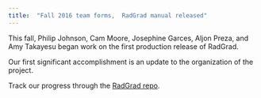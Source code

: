 ```yaml
---
title:  "Fall 2016 team forms,  RadGrad manual released"
---
```


This fall, Philip Johnson, Cam Moore, Josephine Garces, Aljon Preza, and Amy Takayesu began work on the first production release of RadGrad.

<!--truncate-->


Our first significant accomplishment is an update to the organization of the project. 

Track our progress through the [RadGrad repo](https://github.com/radgrad/radgrad).

